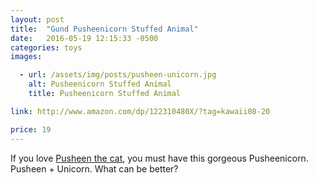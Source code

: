 ```yaml
---
layout: post
title:  "Gund Pusheenicorn Stuffed Animal"
date:   2016-05-19 12:15:33 -0500
categories: toys
images:

  - url: /assets/img/posts/pusheen-unicorn.jpg
    alt: Pusheenicorn Stuffed Animal
    title: Pusheenicorn Stuffed Animal

link: http://www.amazon.com/dp/122310480X/?tag=kawaii08-20

price: 19
---
```



If you love <a href="http://www.pusheen.com/" target="_blank">Pusheen the cat</a>, you must have this gorgeous Pusheenicorn. Pusheen + Unicorn. What can be better?